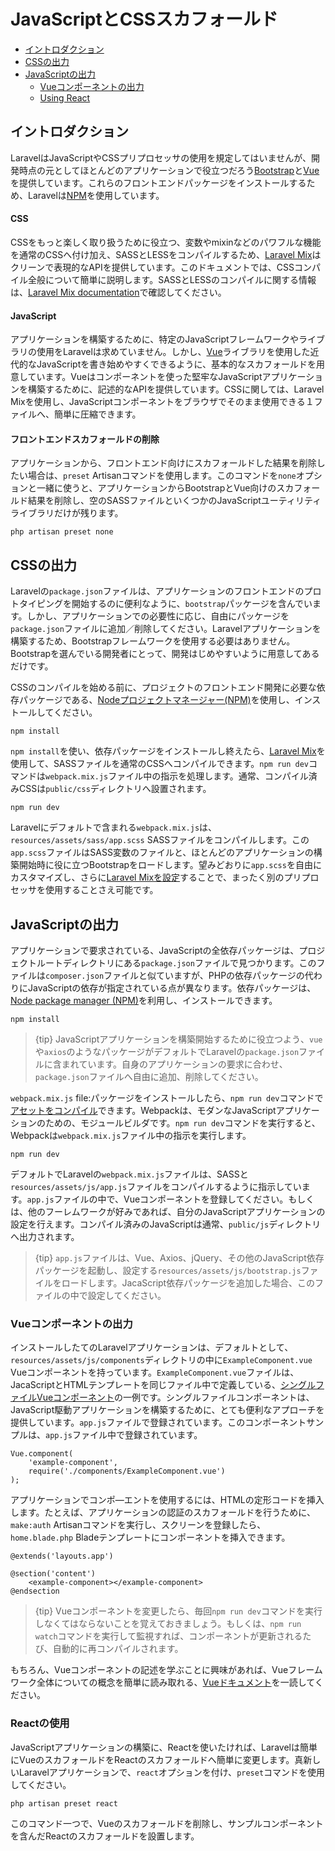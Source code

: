 # JavaScriptとCSSスカフォールド

- [イントロダクション](#introduction)
- [CSSの出力](#writing-css)
- [JavaScriptの出力](#writing-javascript)
    - [Vueコンポーネントの出力](#writing-vue-components)
    - [Using React](#using-react)

<a name="introduction"></a>
## イントロダクション

LaravelはJavaScriptやCSSプリプロセッサの使用を規定してはいませんが、開発時点の元としてほとんどのアプリケーションで役立つだろう[Bootstrap](https://getbootstrap.com)と[Vue](https://vuejs.org)を提供しています。これらのフロントエンドパッケージをインストールするため、Laravelは[NPM](https://www.npmjs.org)を使用しています。

#### CSS

CSSをもっと楽しく取り扱うために役立つ、変数やmixinなどのパワフルな機能を通常のCSSへ付け加え、SASSとLESSをコンパイルするため、[Laravel Mix](/docs/{{version}}/mix)はクリーンで表現的なAPIを提供しています。このドキュメントでは、CSSコンパイル全般について簡単に説明します。SASSとLESSのコンパイルに関する情報は、[Laravel Mix documentation](/docs/{{version}}/mix)で確認してください。

#### JavaScript

アプリケーションを構築するために、特定のJavaScriptフレームワークやライブラリの使用をLaravelは求めていません。しかし、[Vue](https://vuejs.org)ライブラリを使用した近代的なJavaScriptを書き始めやすくできるように、基本的なスカフォールドを用意しています。Vueはコンポーネントを使った堅牢なJavaScriptアプリケーションを構築するために、記述的なAPIを提供しています。CSSに関しては、Laravel Mixを使用し、JavaScriptコンポーネントをブラウザでそのまま使用できる１ファイルへ、簡単に圧縮できます。

#### フロントエンドスカフォールドの削除

アプリケーションから、フロントエンド向けにスカフォールドした結果を削除したい場合は、`preset` Artisanコマンドを使用します。このコマンドを`none`オプションと一緒に使うと、アプリケーションからBootstrapとVue向けのスカフォールド結果を削除し、空のSASSファイルといくつかのJavaScriptユーティリティライブラリだけが残ります。

    php artisan preset none

<a name="writing-css"></a>
## CSSの出力

Laravelの`package.json`ファイルは、アプリケーションのフロントエンドのプロトタイピングを開始するのに便利なように、`bootstrap`パッケージを含んでいます。しかし、アプリケーションでの必要性に応じ、自由にパッケージを`package.json`ファイルに追加／削除してください。Laravelアプリケーションを構築するため、Bootstrapフレームワークを使用する必要はありません。Bootstrapを選んでいる開発者にとって、開発はじめやすいように用意してあるだけです。

CSSのコンパイルを始める前に、プロジェクトのフロントエンド開発に必要な依存パッケージである、[Nodeプロジェクトマネージャー(NPM)](https://www.npmjs.org)を使用し、インストールしてください。

    npm install

`npm install`を使い、依存パッケージをインストールし終えたら、[Laravel Mix](/docs/{{version}}/mix#working-with-stylesheets)を使用して、SASSファイルを通常のCSSへコンパイルできます。`npm run dev`コマンドは`webpack.mix.js`ファイル中の指示を処理します。通常、コンパイル済みCSSは`public/css`ディレクトリへ設置されます。

    npm run dev

Laravelにデフォルトで含まれる`webpack.mix.js`は、`resources/assets/sass/app.scss` SASSファイルをコンパイルします。この`app.scss`ファイルはSASS変数のファイルと、ほとんどのアプリケーションの構築開始時に役に立つBootstrapをロードします。望みどおりに`app.scss`を自由にカスタマイズし、さらに[Laravel Mixを設定](/docs/{{version}}/mix)することで、まったく別のプリプロセッサを使用することさえ可能です。

<a name="writing-javascript"></a>
## JavaScriptの出力

アプリケーションで要求されている、JavaScriptの全依存パッケージは、プロジェクトルートディレクトリにある`package.json`ファイルで見つかります。このファイルは`composer.json`ファイルと似ていますが、PHPの依存パッケージの代わりにJavaScriptの依存が指定されている点が異なります。依存パッケージは、[Node package manager (NPM)](https://www.npmjs.org)を利用し、インストールできます。

    npm install

> {tip} JavaScriptアプリケーションを構築開始するために役立つよう、`vue`や`axios`のようなパッケージがデフォルトでLaravelの`package.json`ファイルに含まれています。自身のアプリケーションの要求に合わせ、`package.json`ファイルへ自由に追加、削除してください。

`webpack.mix.js` file:パッケージをインストールしたら、`npm run dev`コマンドで[アセットをコンパイル](/docs/{{version}}/mix)できます。Webpackは、モダンなJavaScriptアプリケーションのための、モジュールビルダです。`npm run dev`コマンドを実行すると、Webpackは`webpack.mix.js`ファイル中の指示を実行します。

    npm run dev

デフォルトでLaravelの`webpack.mix.js`ファイルは、SASSと`resources/assets/js/app.js`ファイルをコンパイルするように指示しています。`app.js`ファイルの中で、Vueコンポーネントを登録してください。もしくは、他のフーレムワークが好みであれば、自分のJavaScriptアプリケーションの設定を行えます。コンパイル済みのJavaScriptは通常、`public/js`ディレクトリへ出力されます。

> {tip} `app.js`ファイルは、Vue、Axios、jQuery、その他のJavaScript依存パッケージを起動し、設定する`resources/assets/js/bootstrap.js`ファイルをロードします。JacaScript依存パッケージを追加した場合、このファイルの中で設定してください。

<a name="writing-vue-components"></a>
### Vueコンポーネントの出力

インストールしたてのLaravelアプリケーションは、デフォルトとして、`resources/assets/js/components`ディレクトリの中に`ExampleComponent.vue` Vueコンポーネントを持っています。`ExampleComponent.vue`ファイルは、JacaScriptとHTMLテンプレートを同じファイル中で定義している、[シングルファイルVueコンポーネント](https://vuejs.org/guide/single-file-components)の一例です。シングルファイルコンポーネントは、JavaScript駆動アプリケーションを構築するために、とても便利なアプローチを提供しています。`app.js`ファイルで登録されています。このコンポーネントサンプルは、`app.js`ファイル中で登録されています。

    Vue.component(
        'example-component',
        require('./components/ExampleComponent.vue')
    );

アプリケーションでコンポ―エントを使用するには、HTMLの定形コードを挿入します。たとえば、アプリケーションの認証のスカフォールドを行うために、`make:auth` Artisanコマンドを実行し、スクリーンを登録したら、`home.blade.php` Bladeテンプレートにコンポーネントを挿入できます。

    @extends('layouts.app')

    @section('content')
        <example-component></example-component>
    @endsection

> {tip} Vueコンポーネントを変更したら、毎回`npm run dev`コマンドを実行しなくてはならないことを覚えておきましょう。もしくは、`npm run watch`コマンドを実行して監視すれば、コンポーネントが更新されるたび、自動的に再コンパイルされます。

もちろん、Vueコンポーネントの記述を学ぶことに興味があれば、Vueフレームワーク全体についての概念を簡単に読み取れる、[Vueドキュメント](https://vuejs.org/guide/)を一読してください。

<a name="using-react"></a>
### Reactの使用

JavaScriptアプリケーションの構築に、Reactを使いたければ、Laravelは簡単にVueのスカフォールドをReactのスカフォールドへ簡単に変更します。真新しいLaravelアプリケーションで、`react`オプションを付け、`preset`コマンドを使用してください。

    php artisan preset react

このコマンド一つで、Vueのスカフォールドを削除し、サンプルコンポーネントを含んだReactのスカフォールドを設置します。
